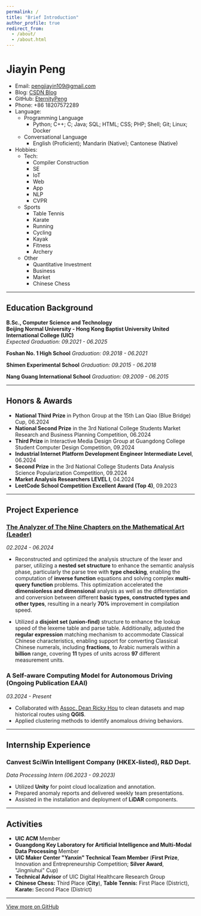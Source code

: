 ```yaml
---
permalink: /
title: "Brief Introduction"
author_profile: true
redirect_from: 
  - /about/
  - /about.html
---
```


# Jiayin Peng

- Email: [pengjiayin109@gmail.com](mailto:pengjiayin109@gmail.com)
- Blog: [CSDN Blog](https://blog.csdn.net/p213100)
- GitHub: [EternityPeng](https://github.com/EternityPeng)
- Phone: +86 18207572289
- Language:
  - Programming Language
    - Python; C++; C; Java; SQL; HTML; CSS; PHP; Shell; Git; Linux; Docker
  - Conversational Language
    - English (Proficient); Mandarin (Native); Cantonese (Native)
- Hobbies:
  - Tech:
    - Compiler Construction
    - SE 
    - IoT 
    - Web
    - App
    - NLP
    - CVPR
  - Sports
    - Table Tennis
    - Karate
    - Running
    - Cycling
    - Kayak
    - Fitness
    - Archery
  - Other
    - Quantitative Investment
    - Business
    - Market
    - Chinese Chess
  


---

## Education Background

**B.Sc., Computer Science and Technology**  
**Beijing Normal University - Hong Kong Baptist University United International College (UIC)**  
*Expected Graduation: 09.2021 - 06.2025*  

**Foshan No. 1 High School**
*Graduation: 09.2018 - 06.2021*

**Shimen Experimental School**
*Graduation: 09.2015 - 06.2018*

**Nang Guang International School**
*Graduation: 09.2009 - 06.2015*

---

## Honors & Awards

- **National Third Prize** in Python Group at the 15th Lan Qiao (Blue Bridge) Cup, 06.2024
- **National Second Prize** in the 3rd National College Students Market Research and Business Planning Competition, 06.2024  
- **Third Prize** in Interactive Media Design Group at Guangdong College Student Computer Design Competition, 09.2024
- **Industrial Internet Platform Development Engineer Intermediate Level**, 06.2024
- **Second Prize** in the 3rd National College Students Data Analysis Science Popularization Competition, 09.2024
- **Market Analysis Researchers LEVEL I**, 04.2024
- **LeetCode School Competition Excellent Award (Top 4)**, 09.2023

---

## Project Experience

### [The Analyzer of The Nine Chapters on the Mathematical Art (Leader)](https://github.com/EternityPeng/The-Nine-Chapters-Analyzer)  
*02.2024 - 06.2024*  
- Reconstructed and optimized the analysis structure of the lexer and parser, utilizing a **nested set structure** to enhance the semantic analysis phase, particularly the parse tree with **type checking**, enabling the computation of **inverse function** equations and solving complex **multi-query function** problems. This optimization accelerated the **dimensionless and dimensional** analysis as well as the differentiation and conversion between different **basic types, constructed types and other types**, resulting in a nearly **70%** improvement in compilation speed.
  
- Utilized a **disjoint set (union-find)** structure to enhance the lookup speed of the lexeme table and parse table. Additionally, adjusted the **regular expression** matching mechanism to accommodate Classical Chinese characteristics, enabling support for converting Classical Chinese numerals, including **fractions**, to Arabic numerals within a **billion** range, covering **11** types of units across **97** different measurement units.


### A Self-aware Computing Model for Autonomous Driving (Ongoing Publication EAAI)  
*03.2024 - Present*  
- Collaborated with [Assoc. Dean Ricky Hou](https://staff.uic.edu.cn/rickyhou/en) to clean datasets and map historical routes using **QGIS**.
- Applied clustering methods to identify anomalous driving behaviors.

---

## Internship Experience

### Canvest SciWin Intelligent Company (HKEX-listed), R&D Dept.  
*Data Processing Intern (06.2023 - 09.2023)*  
- Utilized **Unity** for point cloud localization and annotation.
- Prepared anomaly reports and delivered weekly team presentations.
- Assisted in the installation and deployment of **LiDAR** components.

---

## Activities

- **UIC ACM** Member
- **Guangdong Key Laboratory for Artificial Intelligence and Multi-Modal Data Processing** Member 
- **UIC Maker Center "Yanxin" Technical Team Member** (**First Prize**, Innovation and Entrepreneurship Competition; **Silver Award**, "Jingniuhui" Cup)  
- **Technical Advisor** of UIC Digital Healthcare Research Group 
- **Chinese Chess:** Third Place (**City**), **Table Tennis:** First Place (District), **Karate:** Second Place (District)

---

[View more on GitHub](https://github.com/EternityPeng?tab=repositories)

